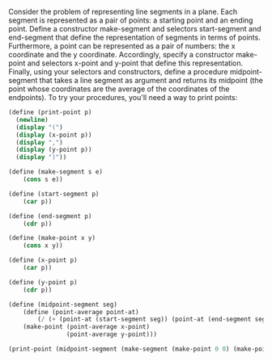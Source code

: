 Consider the problem of representing line segments in a plane. Each segment is represented as a pair of points: a starting point and an ending point. Define a constructor make-segment and selectors start-segment and end-segment that define the representation of segments in terms of points. Furthermore, a point can be represented as a pair of numbers: the x coordinate and the y coordinate. Accordingly, specify a constructor make-point and selectors x-point and y-point that define this representation. Finally, using your selectors and constructors, define a procedure midpoint-segment that takes a line segment as argument and returns its midpoint (the point whose coordinates are the average of the coordinates of the endpoints). To try your procedures, you'll need a way to print points:

```scheme
(define (print-point p)
  (newline)
  (display "(")
  (display (x-point p))
  (display ",")
  (display (y-point p))
  (display ")"))

(define (make-segment s e)
    (cons s e))

(define (start-segment p)
    (car p))

(define (end-segment p)
    (cdr p))

(define (make-point x y)
    (cons x y))

(define (x-point p)
    (car p))

(define (y-point p)
    (cdr p))

(define (midpoint-segment seg)
    (define (point-average point-at)
        (/ (+ (point-at (start-segment seg)) (point-at (end-segment seg))) 2))
    (make-point (point-average x-point) 
                (point-average y-point)))

(print-point (midpoint-segment (make-segment (make-point 0 0) (make-point 4 6))))
```

